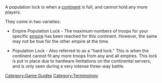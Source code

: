 A population lock is when a [continent](../locations/Continent.md) is full,
and cannot hold any more players.

They come in two varieties:

- Empire Population Lock - The maximum numbers of troops for your
  specific [empire](Empire.md) has been reached for this
  continent. However, the same may not be true for the other empire at
  the time.

<!-- -->

- Population Lock - Also referred to as a "hard lock." This is when
  the continent cannot fit any more troops from any and all empires.
  This lock is put in place due to hardware limitations on the
  continental servers, and is only seen during a very intense
  three-way battle.

[Category:Game Guides](Category:Game_Guides.md)
[Category:Terminology](Category:Terminology.md)
